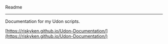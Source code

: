 Readme

---

Documentation for my Udon scripts.

[https://riskyken.github.io/Udon-Documentation/](https://riskyken.github.io/Udon-Documentation/)
